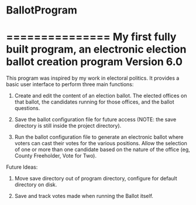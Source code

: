 # BallotProgram
===============
My first fully built program, an electronic election ballot creation program
Version 6.0
===============
This program was inspired by my work in electoral politics. It provides a basic user interface to perform three main functions:

1) Create and edit the content of an election ballot. The elected offices on that ballot, the candidates running for those offices, and the ballot questions.

2) Save the ballot configuration file for future access (NOTE: the save directory is still inside the project directory).

3) Run the ballot configuration file to generate an electronic ballot where voters can cast their votes for the various positions. Allow the selection of one or more than one candidate based on the nature of the office (eg, County Freeholder, Vote for Two).

Future Ideas:

1) Move save directory out of program directory, configure for default directory on disk.

2) Save and track votes made when running the Ballot itself.
